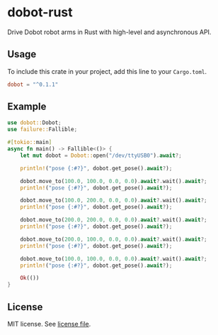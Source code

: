 # dobot-rust

Drive Dobot robot arms in Rust with high-level and asynchronous API.

## Usage

To include this crate in your project, add this line to your `Cargo.toml`.

```toml
dobot = "^0.1.1"
```

## Example

```rust
use dobot::Dobot;
use failure::Fallible;

#[tokio::main]
async fn main() -> Fallible<()> {
    let mut dobot = Dobot::open("/dev/ttyUSB0").await?;

    println!("pose {:#?}", dobot.get_pose().await?);

    dobot.move_to(100.0, 100.0, 0.0, 0.0).await?.wait().await?;
    println!("pose {:#?}", dobot.get_pose().await?);

    dobot.move_to(100.0, 200.0, 0.0, 0.0).await?.wait().await?;
    println!("pose {:#?}", dobot.get_pose().await?);

    dobot.move_to(200.0, 200.0, 0.0, 0.0).await?.wait().await?;
    println!("pose {:#?}", dobot.get_pose().await?);

    dobot.move_to(200.0, 100.0, 0.0, 0.0).await?.wait().await?;
    println!("pose {:#?}", dobot.get_pose().await?);

    dobot.move_to(100.0, 100.0, 0.0, 0.0).await?.wait().await?;
    println!("pose {:#?}", dobot.get_pose().await?);

    Ok(())
}
```

## License

MIT license. See [license file](LICENSE).
